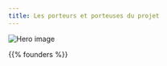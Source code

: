 ```yaml
---
title: Les porteurs et porteuses du projet
---
```

![Hero image](/images/hero.jpg)

{{% founders %}}

